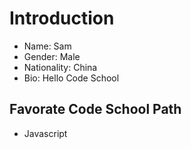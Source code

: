 # Introduction

* Name: Sam
* Gender: Male
* Nationality: China
* Bio: Hello Code School

## Favorate Code School Path

* Javascript
